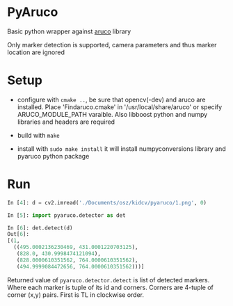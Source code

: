 # PyAruco

Basic python wrapper against [aruco](http://www.uco.es/investiga/grupos/ava/node/26) library

Only marker detection is supported, camera parameters and thus marker location are ignored

# Setup

* configure with `cmake ..`, be sure that opencv(-dev) and aruco are installed. 
Place 'Findaruco.cmake' in '/usr/local/share/aruco' or specify ARUCO_MODULE_PATH varaible. 
Also libboost python and numpy libraries and headers are required

* build with `make`

* install with `sudo make install` it will install numpyconversions library and pyaruco python package

# Run

```python
In [4]: d = cv2.imread('./Documents/osz/kidcv/pyaruco/1.png', 0)

In [5]: import pyaruco.detector as det

In [6]: det.detect(d)
Out[6]: 
[(1,
  ((495.0002136230469, 431.0001220703125),
   (828.0, 430.9998474121094),
   (828.0000610351562, 764.0000610351562),
   (494.9999084472656, 764.0000610351562)))]
```

Returned value of `pyaruco.detector.detect` is list of detected markers. Where each marker is tuple of its 
id and corners. Corners are 4-tuple of corner (x,y) pairs. First is TL in clockwise order.
